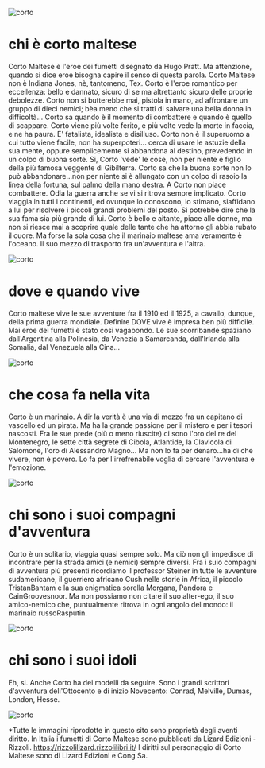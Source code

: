 ![corto](images/titolo.jpg)

# chi è corto maltese 
Corto Maltese è l'eroe dei fumetti disegnato da Hugo Pratt.
Ma attenzione, quando si dice eroe bisogna capire il senso di questa parola. Corto Maltese non è Indiana Jones, nè, tantomeno, Tex.
Corto è l'eroe romantico per eccellenza: bello e dannato, sicuro di se ma altrettanto sicuro delle proprie debolezze. Corto non si butterebbe mai, pistola in mano, ad affrontare un gruppo di dieci nemici; bèa meno che si tratti di salvare una bella donna in difficoltà...
Corto sa quando è il momento di combattere e quando è quello di scappare. Corto viene più volte ferito, e più volte vede la morte in faccia, e ne ha paura. E' fatalista, idealista e disilluso. Corto non è il superuomo a cui tutto viene facile, non ha superpoteri... cerca di usare le astuzie della sua mente, oppure semplicemente si abbandona al destino, prevedendo in un colpo di buona sorte.
Si, Corto 'vede' le cose, non per niente è figlio della più famosa veggente di Gibilterra. Corto sa che la buona sorte non lo può abbandonare...non per niente si è allungato con un colpo di rasoio la linea della fortuna, sul palmo della mano destra.
A Corto non piace combattere. Odia la guerra anche se vi si ritrova sempre implicato.
Corto viaggia in tutti i continenti, ed ovunque lo conoscono, lo stimano, siaffidano a lui per risolvere i piccoli grandi problemi del posto. Si potrebbe dire che la sua fama sia più grande di lui.
Corto è bello e aitante, piace alle donne, ma non si riesce mai a scoprire quale delle tante che ha attorno gli abbia rubato il cuore.
Ma forse la sola cosa che il marinaio maltese ama veramente è l'oceano. Il suo mezzo di trasporto fra un'avventura e l'altra.

![corto](images/riposa.jpg)

# dove e quando vive
Corto maltese vive le sue avventure fra il 1910 ed il 1925, a cavallo, dunque, della prima guerra mondiale.
Definire DOVE vive è impresa ben più difficile. Mai eroe dei fumetti è stato così vagabondo.
Le sue scorribande spaziano dall'Argentina alla Polinesia, da Venezia a Samarcanda, dall'Irlanda alla Somalia, dal Venezuela alla Cina...

![corto](images/venezia.jpg)

# che cosa fa nella vita
Corto è un marinaio. A dir la verità è una via di mezzo fra un capitano di vascello ed un pirata. Ma ha la grande passione per il mistero e per i tesori nascosti.
Fra le sue prede (più o meno riuscite) ci sono l'oro del re del Montenegro, le sette città segrete di Cibola, Atlantide, la Clavicola di Salomone, l'oro di Alessandro Magno...
Ma non lo fa per denaro...ha di che vivere, non è povero. Lo fa per l'irrefrenabile voglia di cercare l'avventura e l'emozione.
 
![corto](images/pasqua.jpg)

# chi sono i suoi compagni d'avventura
Corto è un solitario, viaggia quasi sempre solo. Ma ciò non gli impedisce di incontrare per la strada amici (e nemici) sempre diversi. Fra i suio compagni di avventura più presenti ricordiamo il professor Steiner in tutte le avventure sudamericane, il guerriero africano Cush nelle storie in Africa, il piccolo TristanBantam e la sua enigmatica sorella Morgana, Pandora e CainGroovesnoor.
Ma non possiamo non citare il suo alter-ego, il suo amico-nemico che, puntualmente ritrova in ogni angolo del mondo: il marinaio russoRasputin.

![corto](images/favola.jpg)

# chi sono i suoi idoli
Eh, si. Anche Corto ha dei modelli da seguire. Sono i grandi scrittori d'avventura dell'Ottocento e di inizio Novecento: Conrad, Melville, Dumas, London, Hesse.

![corto](images/cosavolete.jpg)

*Tutte le immagini riprodotte in questo sito sono proprietà degli aventi diritto.
In Italia i fumetti di Corto Maltese sono pubblicati da Lizard Edizioni - Rizzoli.
https://rizzolilizard.rizzolilibri.it/
I diritti sul personaggio di Corto Maltese sono di Lizard Edizioni e Cong Sa.
